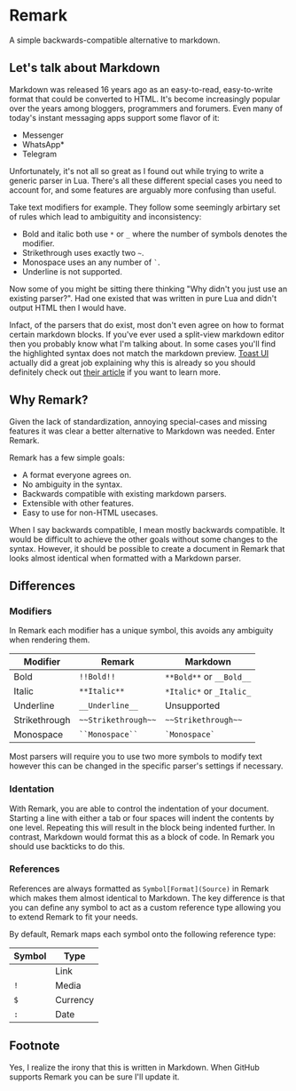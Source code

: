 # Remark
A simple backwards-compatible alternative to markdown.

## Let's talk about Markdown

Markdown was released 16 years ago as an easy-to-read, easy-to-write format that could be converted to HTML. It's become increasingly popular over the years among bloggers, programmers and forumers. Even many of today's instant messaging apps support some flavor of it:
- Messenger
- WhatsApp*
- Telegram

Unfortunately, it's not all so great as I found out while trying to write a generic parser in Lua. There's all these different special cases you need to account for, and some features are arguably more confusing than useful. 

Take text modifiers for example. They follow some seemingly arbirtary set of rules which lead to ambiguitity and inconsistency:

- Bold and italic both use `*` or `_` where the number of symbols denotes the modifier.
- Strikethrough uses exactly two `~`.
- Monospace uses an any number of `` ` ``.
- Underline is not supported.

Now some of you might be sitting there thinking "Why didn't you just use an existing parser?". Had one existed that was written in pure Lua and didn't output HTML then I would have.

Infact, of the parsers that do exist, most don't even agree on how to format certain markdown blocks. If you've ever used a split-view markdown editor then you probably know what I'm talking about. In some cases you'll find the highlighted syntax does not match the markdown preview. [Toast UI](https://ui.toast.com/) actually did a great job explaining why this is already so you should definitely check out [their article](https://medium.com/@toastui/the-need-for-a-new-markdown-parser-and-why-e6a7f1826137) if you want to learn more.

## Why Remark?
Given the lack of standardization, annoying special-cases and missing features it was clear a better alternative to Markdown was needed. Enter Remark.

Remark has a few simple goals:
- A format everyone agrees on.
- No ambiguity in the syntax.
- Backwards compatible with existing markdown parsers.
- Extensible with other features.
- Easy to use for non-HTML usecases.

When I say backwards compatible, I mean mostly backwards compatible. It would be difficult to achieve the other goals without some changes to the syntax. However, it should be possible to create a document in Remark that looks almost identical when formatted with a Markdown parser.

## Differences

### Modifiers
In Remark each modifier has a unique symbol, this avoids any ambiguity when rendering them.

Modifier | Remark | Markdown
--- | --- | ---
Bold | `!!Bold!!` | `**Bold**` or `__Bold__`
Italic | `**Italic**` | `*Italic*` or `_Italic_`
Underline | `__Underline__` | Unsupported
Strikethrough | `~~Strikethrough~~` | `~~Strikethrough~~`
Monospace | ``` ``Monospace`` ``` | `` `Monospace` ``

Most parsers will require you to use two more symbols to modify text however this can be changed in the specific parser's settings if necessary.

### Identation

With Remark, you are able to control the indentation of your document. Starting a line with either a tab or four spaces will indent the contents by one level. Repeating this will result in the block being indented further. In contrast, Markdown would format this as a block of code. In Remark you should use backticks to do this.

### References

References are always formatted as `Symbol[Format](Source)` in Remark which makes them almost identical to Markdown. The key difference is that you can define any symbol to act as a custom reference type allowing you to extend Remark to fit your needs.

By default, Remark maps each symbol onto the following reference type:

Symbol | Type
--- | ---
` ` | Link
`!` | Media
`$` | Currency
`:` | Date

## Footnote
Yes, I realize the irony that this is written in Markdown. When GitHub supports Remark you can be sure I'll update it.
